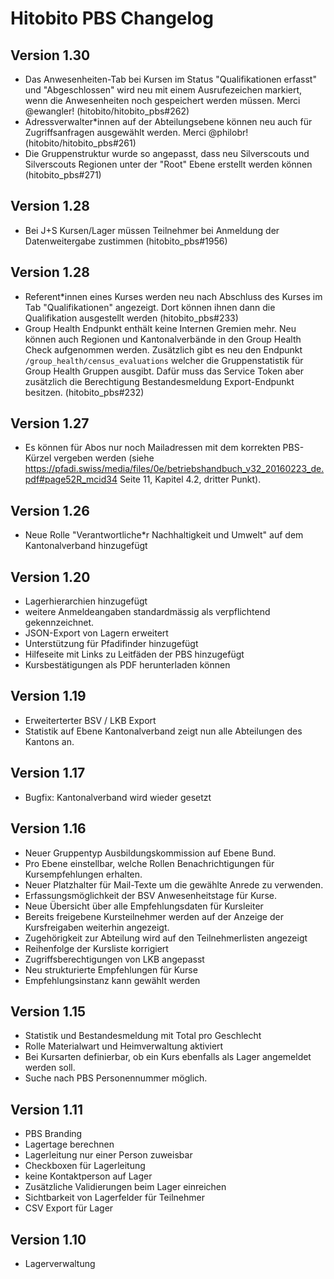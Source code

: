 # Hitobito PBS Changelog

## Version 1.30

*   Das Anwesenheiten-Tab bei Kursen im Status "Qualifikationen erfasst" und "Abgeschlossen" wird neu mit einem Ausrufezeichen markiert, wenn die Anwesenheiten noch gespeichert werden müssen. Merci @ewangler! (hitobito/hitobito_pbs#262)
*   Adressverwalter\*innen auf der Abteilungsebene können neu auch für Zugriffsanfragen ausgewählt werden. Merci @philobr! (hitobito/hitobito_pbs#261)
*   Die Gruppenstruktur wurde so angepasst, dass neu Silverscouts und Silverscouts Regionen unter der "Root" Ebene erstellt werden können (hitobito_pbs#271)

## Version 1.28

*   Bei J+S Kursen/Lager müssen Teilnehmer bei Anmeldung der Datenweitergabe zustimmen (hitobito_pbs#1956)

## Version 1.28

*   Referent*innen eines Kurses werden neu nach Abschluss des Kurses im Tab "Qualifikationen" angezeigt. Dort können ihnen dann die Qualifikation ausgestellt werden (hitobito_pbs#233)
*   Group Health Endpunkt enthält keine Internen Gremien mehr. Neu können auch Regionen und Kantonalverbände in den Group Health Check aufgenommen werden. Zusätzlich gibt es neu den Endpunkt `/group_health/census_evaluations` welcher die Gruppenstatistik für Group Health Gruppen ausgibt. Dafür muss das Service Token aber zusätzlich die Berechtigung Bestandesmeldung Export-Endpunkt besitzen. (hitobito_pbs#232)

## Version 1.27

*   Es können für Abos nur noch Mailadressen mit dem korrekten PBS-Kürzel vergeben werden (siehe https://pfadi.swiss/media/files/0e/betriebshandbuch_v32_20160223_de.pdf#page52R_mcid34 Seite 11, Kapitel 4.2, dritter Punkt).

## Version 1.26

*   Neue Rolle "Verantwortliche*r Nachhaltigkeit und Umwelt" auf dem Kantonalverband hinzugefügt

## Version 1.20

*   Lagerhierarchien hinzugefügt
*   weitere Anmeldeangaben standardmässig als verpflichtend gekennzeichnet.
*   JSON-Export von Lagern erweitert
*   Unterstützung für Pfadifinder hinzugefügt
*   Hilfeseite mit Links zu Leitfäden der PBS hinzugefügt
*   Kursbestätigungen als PDF herunterladen können


## Version 1.19

*   Erweiterterter BSV / LKB Export
*   Statistik auf Ebene Kantonalverband zeigt nun alle Abteilungen des Kantons an.


## Version 1.17

*   Bugfix: Kantonalverband wird wieder gesetzt


## Version 1.16

*   Neuer Gruppentyp Ausbildungskommission auf Ebene Bund.
*   Pro Ebene einstellbar, welche Rollen Benachrichtigungen für Kursempfehlungen erhalten.
*   Neuer Platzhalter für Mail-Texte um die gewählte Anrede zu verwenden.
*   Erfassungsmöglichkeit der BSV Anwesenheitstage für Kurse.
*   Neue Übersicht über alle Empfehlungsdaten für Kursleiter
*   Bereits freigebene Kursteilnehmer werden auf der Anzeige der Kursfreigaben weiterhin angezeigt.
*   Zugehörigkeit zur Abteilung wird auf den Teilnehmerlisten angezeigt
*   Reihenfolge der Kursliste korrigiert
*   Zugriffsberechtigungen von LKB angepasst
*   Neu strukturierte Empfehlungen für Kurse
*   Empfehlungsinstanz kann gewählt werden


## Version 1.15

*   Statistik und Bestandesmeldung mit Total pro Geschlecht
*   Rolle Materialwart und Heimverwaltung aktiviert
*   Bei Kursarten definierbar, ob ein Kurs ebenfalls als Lager angemeldet werden soll.
*   Suche nach PBS Personennummer möglich.


## Version 1.11

*   PBS Branding
*   Lagertage berechnen
*   Lagerleitung nur einer Person zuweisbar
*   Checkboxen für Lagerleitung
*   keine Kontaktperson auf Lager
*   Zusätzliche Validierungen beim Lager einreichen
*   Sichtbarkeit von Lagerfelder für Teilnehmer
*   CSV Export für Lager


## Version 1.10

*   Lagerverwaltung
